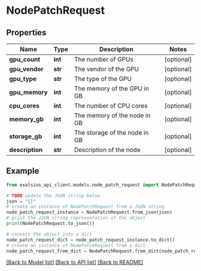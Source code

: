 # NodePatchRequest


## Properties

Name | Type | Description | Notes
------------ | ------------- | ------------- | -------------
**gpu_count** | **int** | The number of GPUs | [optional] 
**gpu_vendor** | **str** | The vendor of the GPU | [optional] 
**gpu_type** | **str** | The type of the GPU | [optional] 
**gpu_memory** | **int** | The memory of the GPU in GB | [optional] 
**cpu_cores** | **int** | The number of CPU cores | [optional] 
**memory_gb** | **int** | The memory of the node in GB | [optional] 
**storage_gb** | **int** | The storage of the node in GB | [optional] 
**description** | **str** | Description of the node | [optional] 

## Example

```python
from exalsius_api_client.models.node_patch_request import NodePatchRequest

# TODO update the JSON string below
json = "{}"
# create an instance of NodePatchRequest from a JSON string
node_patch_request_instance = NodePatchRequest.from_json(json)
# print the JSON string representation of the object
print(NodePatchRequest.to_json())

# convert the object into a dict
node_patch_request_dict = node_patch_request_instance.to_dict()
# create an instance of NodePatchRequest from a dict
node_patch_request_from_dict = NodePatchRequest.from_dict(node_patch_request_dict)
```
[[Back to Model list]](../README.md#documentation-for-models) [[Back to API list]](../README.md#documentation-for-api-endpoints) [[Back to README]](../README.md)


